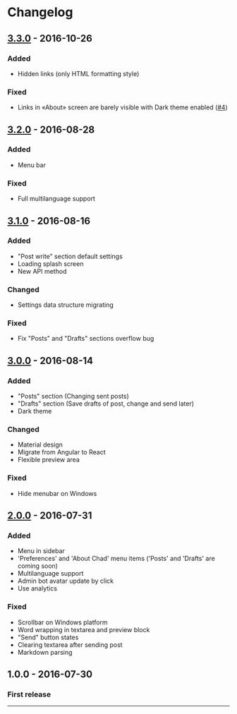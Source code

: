 # Changelog

## [3.3.0] - 2016-10-26
### Added
- Hidden links (only HTML formatting style)

### Fixed
- Links in «About» screen are barely visible with Dark theme enabled ([#4](https://github.com/40PK/Chad/issues/4))

## [3.2.0] - 2016-08-28
### Added
- Menu bar

### Fixed
- Full multilanguage support

## [3.1.0] - 2016-08-16
### Added
- "Post write" section default settings
- Loading splash screen
- New API method

### Changed
- Settings data structure migrating

### Fixed
- Fix "Posts" and "Drafts" sections overflow bug

## [3.0.0] - 2016-08-14
### Added
- "Posts" section (Changing sent posts)
- "Drafts" section (Save drafts of post, change and send later)
- Dark theme

### Changed
- Material design
- Migrate from Angular to React
- Flexible preview area

### Fixed
- Hide menubar on Windows

## [2.0.0] - 2016-07-31
### Added
- Menu in sidebar
- 'Preferences' and 'About Chad' menu items ('Posts' and 'Drafts' are coming soon)
- Multilanguage support
- Admin bot avatar update by click
- Use analytics

### Fixed
- Scrollbar on Windows platform
- Word wrapping in textarea and preview block
- "Send" button states
- Clearing textarea after sending post
- Markdown parsing

## 1.0.0 - 2016-07-30
### First release
---
[3.3.0]: https://github.com/Perkovec/Chad/compare/v3.2...v3.3
[3.2.0]: https://github.com/Perkovec/Chad/compare/v3.1...v3.2
[3.1.0]: https://github.com/Perkovec/Chad/compare/v3.0...v3.1
[3.0.0]: https://github.com/Perkovec/Chad/compare/v2.0...v3.0
[2.0.0]: https://github.com/Perkovec/Chad/compare/v1.0...v2.0